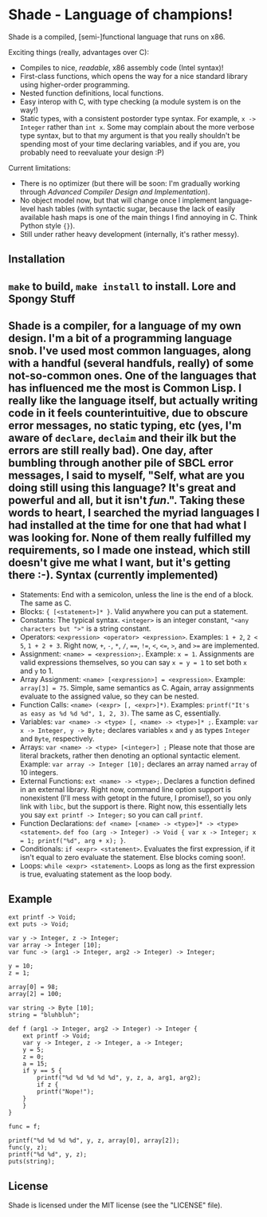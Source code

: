 Shade - Language of champions!
==============================

Shade is a compiled, [semi-]functional language that runs on x86.

Exciting things (really, advantages over C):
* Compiles to nice, *readable*, x86 assembly code (Intel syntax)!
* First-class functions, which opens the way for a nice standard library using higher-order programming.
* Nested function definitions, local functions.
* Easy interop with C, with type checking (a module system is on the way!)
* Static types, with a consistent postorder type syntax. For example, `x -> Integer` rather than `int x`. Some may complain about the more verbose type syntax, but to that my argument is that you really shouldn't be spending most of your time declaring variables, and if you are, you probably need to reevaluate your design :P)

Current limitations:
* There is no optimizer (but there will be soon: I'm gradually working through *Advanced Compiler Design and Implementation*).
* No object model now, but that will change once I implement language-level hash tables (with syntactic sugar, because the lack of easily available hash maps is one of the main things I find annoying in C. Think Python style `{}`).
* Still under rather heavy development (internally, it's rather messy).

Installation
------------
`make` to build, `make install` to install.
Lore and Spongy Stuff
---------------------
Shade is a compiler, for a language of my own design. I'm a bit of a programming language snob. I've used most common languages, along with a handful (several handfuls, really) of some not-so-common ones. One of the languages that has influenced me the most is Common Lisp. I really like the language itself, but actually writing code in it feels counterintuitive, due to obscure error messages, no static typing, etc (yes, I'm aware of `declare`, `declaim` and their ilk but the errors are still really bad). One day, after bumbling through another pile of SBCL error messages, I said to myself, "Self, what are you doing still using this language? It's great and powerful and all, but it isn't *fun*.". Taking these words to heart, I searched the myriad languages I had installed at the time for one that had what I was looking for. None of them really fulfilled my requirements, so I made one instead, which still doesn't give me what I want, but it's getting there :-).
Syntax (currently implemented)
------------------------------
* Statements: End with a semicolon, unless the line is the end of a block. The same as C.
* Blocks: `{ [<statement>]* }`. Valid anywhere you can put a statement.
* Constants: The typical syntax. `<integer>` is an integer constant, `"<any characters but ">"` is a string constant.
* Operators: `<expression> <operator> <expression>`. Examples: `1 + 2`, `2 < 5`, `1 + 2 + 3`. Right now, `+`, `-`, `*`, `/`, `==`, `!=`, `<`, `<=`, `>`, and `>=` are implemented.
* Assignment: `<name> = <expression>;`. Example: `x = 1`. Assignments are valid expressions themselves, so you can say `x = y = 1` to set both `x` and `y` to 1.
* Array Assignment: `<name> [<expression>] = <expression>`. Example: `array[3] = 75`. Simple, same semantics as C. Again, array assignments evaluate to the assigned value, so they can be nested.
* Function Calls: `<name> (<expr> [, <expr>]*)`. Examples: `printf("It's as easy as %d %d %d", 1, 2, 3)`. The same as C, essentially.
* Variables: `var <name> -> <type> [, <name> -> <type>]* ;`. Example: `var x -> Integer, y -> Byte;` declares variables `x` and `y` as types `Integer` and `Byte`, respectively.
* Arrays: `var <name> -> <type> [<integer>] ;` Please note that those are literal brackets, rather then denoting an optional syntactic element. Example: `var array -> Integer [10];` declares an array named `array` of 10 integers.
* External Functions: `ext <name> -> <type>;`. Declares a function defined in an external library. Right now, command line option support is nonexistent (I'll mess with getopt in the future, I promise!), so you only link with `libc`, but the support is there. Right now, this essentially lets you say `ext printf -> Integer;` so you can call `printf`.
* Function Declarations: `def <name> [<name> -> <type>]* -> <type> <statement>`. `def foo (arg -> Integer) -> Void { var x -> Integer; x = 1; printf("%d", arg + x); }`.
* Conditionals: `if <expr> <statement>`. Evaluates the first expression, if it isn't equal to zero evaluate the statement. Else blocks coming soon!.
* Loops: `while <expr> <statement>`. Loops as long as the first expression is true, evaluating statement as the loop body.

Example
-------

```
ext printf -> Void;
ext puts -> Void;

var y -> Integer, z -> Integer;
var array -> Integer [10];
var func -> (arg1 -> Integer, arg2 -> Integer) -> Integer;

y = 10;
z = 1;

array[0] = 98;
array[2] = 100;

var string -> Byte [10];
string = "bluhbluh";

def f (arg1 -> Integer, arg2 -> Integer) -> Integer {
    ext printf -> Void;
    var y -> Integer, z -> Integer, a -> Integer;
    y = 5;
    z = 0;
    a = 15;
    if y == 5 {
        printf("%d %d %d %d %d", y, z, a, arg1, arg2);
        if z {
	    printf("Nope!");
	}
    }
}

func = f;

printf("%d %d %d %d", y, z, array[0], array[2]);
func(y, z);
printf("%d %d", y, z);
puts(string);
```

License
-------
Shade is licensed under the MIT license (see the "LICENSE" file).

